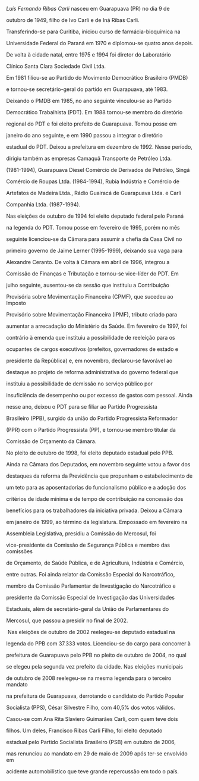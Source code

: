 

*Luís Fernando Ribas Carli* nasceu em Guarapuava (PR) no dia 9 de

outubro de 1949, filho de Ivo Carli e de Iná Ribas Carli.



Transferindo-se para Curitiba, iniciou curso de farmácia-bioquímica na

Universidade Federal do Paraná em 1970 e diplomou-se quatro anos depois.

De volta à cidade natal, entre 1975 e 1994 foi diretor do Laboratório

Clínico Santa Clara Sociedade Civil Ltda.



Em 1981 filiou-se ao Partido do Movimento Democrático Brasileiro (PMDB)

e tornou-se secretário-geral do partido em Guarapuava, até 1983.

Deixando o PMDB em 1985, no ano seguinte vinculou-se ao Partido

Democrático Trabalhista (PDT). Em 1988 tornou-se membro do diretório

regional do PDT e foi eleito prefeito de Guarapuava. Tomou posse em

janeiro do ano seguinte, e em 1990 passou a integrar o diretório

estadual do PDT. Deixou a prefeitura em dezembro de 1992. Nesse período,

dirigiu também as empresas Camaquã Transporte de Petróleo Ltda.

(1981-1994), Guarapuava Diesel Comércio de Derivados de Petróleo, Singá

Comércio de Roupas Ltda. (1984-1994), Rubia Indústria e Comércio de

Artefatos de Madeira Ltda., Rádio Guairacá de Guarapuava Ltda. e Carli

Companhia Ltda. (1987-1994).



Nas eleições de outubro de 1994 foi eleito deputado federal pelo Paraná

na legenda do PDT. Tomou posse em fevereiro de 1995, porém no mês

seguinte licenciou-se da Câmara para assumir a chefia da Casa Civil no

primeiro governo de Jaime Lerner (1995-1999), deixando sua vaga para

Alexandre Ceranto. De volta à Câmara em abril de 1996, integrou a

Comissão de Finanças e Tributação e tornou-se vice-líder do PDT. Em

julho seguinte, ausentou-se da sessão que instituiu a Contribuição

Provisória sobre Movimentação Financeira (CPMF), que sucedeu ao Imposto

Provisório sobre Movimentação Financeira (IPMF), tributo criado para

aumentar a arrecadação do Ministério da Saúde. Em fevereiro de 1997, foi

contrário à emenda que instituiu a possibilidade de reeleição para os

ocupantes de cargos executivos (prefeitos, governadores de estado e

presidente da República) e, em novembro, declarou-se favorável ao

destaque ao projeto de reforma administrativa do governo federal que

instituiu a possibilidade de demissão no serviço público por

insuficiência de desempenho ou por excesso de gastos com pessoal. Ainda

nesse ano, deixou o PDT para se filiar ao Partido Progressista

Brasileiro (PPB), surgido da união do Partido Progressista Reformador

(PPR) com o Partido Progressista (PP), e tornou-se membro titular da

Comissão de Orçamento da Câmara.



No pleito de outubro de 1998, foi eleito deputado estadual pelo PPB.

Ainda na Câmara dos Deputados, em novembro seguinte votou a favor dos

destaques da reforma da Previdência que propunham o estabelecimento de

um teto para as aposentadorias do funcionalismo público e a adoção dos

critérios de idade mínima e de tempo de contribuição na concessão dos

benefícios para os trabalhadores da iniciativa privada. Deixou a Câmara

em janeiro de 1999, ao término da legislatura. Empossado em fevereiro na

Assembleia Legislativa, presidiu a Comissão do Mercosul, foi

vice-presidente da Comissão de Segurança Pública e membro das comissões

de Orçamento, de Saúde Pública, e de Agricultura, Indústria e Comércio,

entre outras. Foi ainda relator da Comissão Especial do Narcotráfico,

membro da Comissão Parlamentar de Investigação do Narcotráfico e

presidente da Comissão Especial de Investigação das Universidades

Estaduais, além de secretário-geral da União de Parlamentares do

Mercosul, que passou a presidir no final de 2002.



 Nas eleições de outubro de 2002 reelegeu-se deputado estadual na

legenda do PPB com 37.333 votos. Licenciou-se do cargo para concorrer à

prefeitura de Guarapuava pelo PPB no pleito de outubro de 2004, no qual

se elegeu pela segunda vez prefeito da cidade. Nas eleições municipais

de outubro de 2008 reelegeu-se na mesma legenda para o terceiro mandato

na prefeitura de Guarapuava, derrotando o candidato do Partido Popular

Socialista (PPS), César Silvestre Filho, com 40,5% dos votos válidos.



Casou-se com Ana Rita Slaviero Guimarães Carli, com quem teve dois

filhos. Um deles, Francisco Ribas Carli Filho, foi eleito deputado

estadual pelo Partido Socialista Brasileiro (PSB) em outubro de 2006,

mas renunciou ao mandato em 29 de maio de 2009 após ter-se envolvido em

acidente automobilístico que teve grande repercussão em todo o país.



